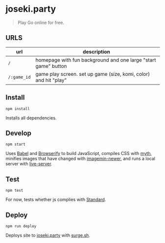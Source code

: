 # joseki.party

> Play Go online for free.

## URLS

| url | description |
| --- | ----------- |
| `/` | homepage with fun background and one large "start game" button |
| `/:game_id` | game play screen. set up game (size, komi, color) and hit "play" |

## Install

```
npm install
```

Installs all dependencies.

## Develop

```
npm start
```

Uses [Babel](https://babeljs.io/) and [Browserify](http://browserify.org/) to build JavaScript, compiles CSS with [myth](http://www.myth.io/), minifies images that have changed with [imagemin-newer](https://github.com/paulcpederson/imagemin-newer/), and runs a local server with [live-server](https://www.npmjs.com/package/live-server).

## Test

```
npm test
```

For now, tests whether js complies with [Standard](https://github.com/feross/standard).

## Deploy

```
npm run deploy
```

Deploys site to [joseki.party](http://joseki.party) with [surge.sh](https://surge.sh/).